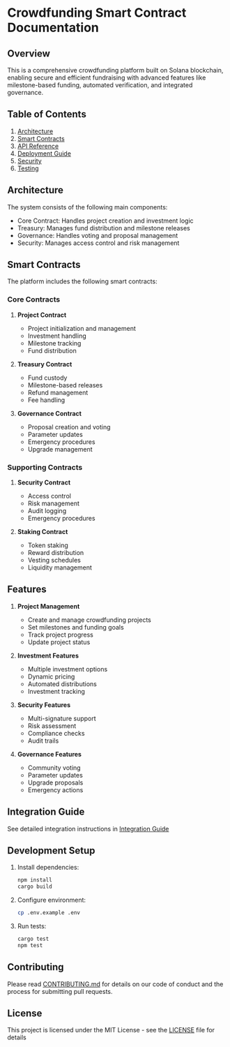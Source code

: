 # Crowdfunding Smart Contract Documentation

## Overview
This is a comprehensive crowdfunding platform built on Solana blockchain, enabling secure and efficient fundraising with advanced features like milestone-based funding, automated verification, and integrated governance.

## Table of Contents
1. [Architecture](#architecture)
2. [Smart Contracts](#smart-contracts)
3. [API Reference](#api-reference)
4. [Deployment Guide](#deployment-guide)
5. [Security](#security)
6. [Testing](#testing)

## Architecture
The system consists of the following main components:
- Core Contract: Handles project creation and investment logic
- Treasury: Manages fund distribution and milestone releases
- Governance: Handles voting and proposal management
- Security: Manages access control and risk management

## Smart Contracts
The platform includes the following smart contracts:

### Core Contracts
1. **Project Contract**
   - Project initialization and management
   - Investment handling
   - Milestone tracking
   - Fund distribution

2. **Treasury Contract**
   - Fund custody
   - Milestone-based releases
   - Refund management
   - Fee handling

3. **Governance Contract**
   - Proposal creation and voting
   - Parameter updates
   - Emergency procedures
   - Upgrade management

### Supporting Contracts
1. **Security Contract**
   - Access control
   - Risk management
   - Audit logging
   - Emergency procedures

2. **Staking Contract**
   - Token staking
   - Reward distribution
   - Vesting schedules
   - Liquidity management

## Features
1. **Project Management**
   - Create and manage crowdfunding projects
   - Set milestones and funding goals
   - Track project progress
   - Update project status

2. **Investment Features**
   - Multiple investment options
   - Dynamic pricing
   - Automated distributions
   - Investment tracking

3. **Security Features**
   - Multi-signature support
   - Risk assessment
   - Compliance checks
   - Audit trails

4. **Governance Features**
   - Community voting
   - Parameter updates
   - Upgrade proposals
   - Emergency actions

## Integration Guide
See detailed integration instructions in [Integration Guide](./integration.md)

## Development Setup
1. Install dependencies:
   ```bash
   npm install
   cargo build
   ```

2. Configure environment:
   ```bash
   cp .env.example .env
   ```

3. Run tests:
   ```bash
   cargo test
   npm test
   ```

## Contributing
Please read [CONTRIBUTING.md](./CONTRIBUTING.md) for details on our code of conduct and the process for submitting pull requests.

## License
This project is licensed under the MIT License - see the [LICENSE](./LICENSE) file for details 